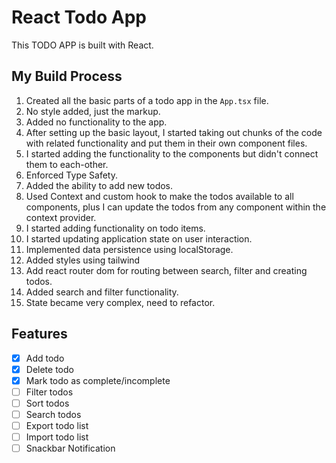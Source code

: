 # React Todo App

This TODO APP is built with React.

## My Build Process

1. Created all the basic parts of a todo app in the `App.tsx` file.
2. No style added, just the markup.
3. Added no functionality to the app.
4. After setting up the basic layout, I started taking out chunks of the code with related functionality and put them in their own component files.
5. I started adding the functionality to the components but didn't connect them to each-other.
6. Enforced Type Safety.
7. Added the ability to add new todos.
8. Used Context and custom hook to make the todos available to all components, plus I can update the todos from any component within the context provider.
9. I started adding functionality on todo items.
10. I started updating application state on user interaction.
11. Implemented data persistence using localStorage.
12. Added styles using tailwind
13. Add react router dom for routing between search, filter and creating todos.
14. Added search and filter functionality.
15. State became very complex, need to refactor.

## Features

- [x] Add todo
- [x] Delete todo
- [x] Mark todo as complete/incomplete
- [ ] Filter todos
- [ ] Sort todos
- [ ] Search todos
- [ ] Export todo list
- [ ] Import todo list
- [ ] Snackbar Notification
